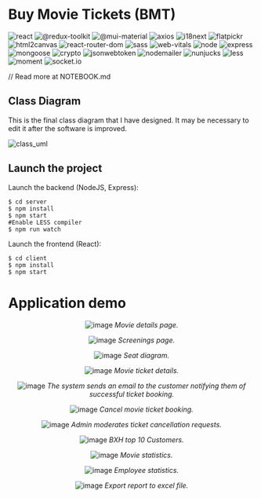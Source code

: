 # Buy Movie Tickets (BMT)
![react](https://badgen.net/badge/react/^18.2.0?labelColor=blue&color=black)
![@redux-toolkit](https://badgen.net/badge/@redux-toolkit/^2.2.3?labelColor=purple&color=black)
![@mui-material](https://badgen.net/badge/@mui-material/^5.14.18?labelColor=blue&color=black)
![axios](https://badgen.net/badge/axios/^1.6.2?labelColor=purple&color=black)
![i18next](https://badgen.net/badge/i18next/^23.12.1?labelColor=purple&color=black)
![flatpickr](https://badgen.net/badge/flatpickr/^4.6.13?labelColor=red&color=black)
![html2canvas](https://badgen.net/badge/html2canvas/^1.4.1?labelColor=orange&color=black)
![react-router-dom](https://badgen.net/badge/react-router-dom/^6.20.0?labelColor=grey&color=black)
![sass](https://badgen.net/badge/sass/^1.69.5?labelColor=pink&color=black)
![web-vitals](https://badgen.net/badge/web-vitals/^2.1.4?labelColor=red&color=black)
![node](https://badgen.net/badge/node/v20.3.1?labelColor=green&color=black)
![express](https://badgen.net/badge/express/4.18.2?labelColor=yellow&color=black)
![mongoose](https://badgen.net/badge/mongoose/^7.6.3?labelColor=green&color=black)
![crypto](https://badgen.net/badge/crypto/^1.0.1?labelColor=yellow&color=black)
![jsonwebtoken](https://badgen.net/badge/jsonwebtoken/^9.0.2?labelColor=brown&color=black)
![nodemailer](https://badgen.net/badge/nodemailer/^6.9.14?labelColor=green&color=black)
![nunjucks](https://badgen.net/badge/nunjucks/^3.2.4?labelColor=green&color=black)
![less](https://badgen.net/badge/less/^4.2.0?labelColor=pink&color=black)
![moment](https://badgen.net/badge/moment/^2.30.1?labelColor=red&color=black)
![socket.io](https://badgen.net/badge/socket.io/^4.7.5?labelColor=purple&color=black)

// Read more at NOTEBOOK.md

## Class Diagram
This is the final class diagram that I have designed. It may be necessary to edit it after the software is improved.

![class_uml](https://github.com/VenusakaVXT/buy-movie-tickets/assets/125566811/0fa250c5-4e44-4db5-a1d6-1647ecc9e78e)

## Launch the project
Launch the backend (NodeJS, Express):
```
$ cd server
$ npm install
$ npm start
#Enable LESS compiler
$ npm run watch
```

Launch the frontend (React):
```
$ cd client
$ npm install
$ npm start
```

# Application demo

<div align="center">
  
![image](https://github.com/user-attachments/assets/f804f49d-8d5e-44d0-92e9-906edd4ca77f)
*Movie details page.*

</div>

<div align="center">
  
![image](https://github.com/user-attachments/assets/af8498c6-7604-49f0-8306-2fe497e370c7)
*Screenings page.*
  
</div>

<div align="center">
  
![image](https://github.com/VenusakaVXT/buy-movie-tickets/assets/125566811/428bb399-b410-465b-94c1-f55b366eece7)
*Seat diagram.*
  
</div>

<div align="center">
  
![image](https://github.com/user-attachments/assets/d074488c-9210-457b-9dc5-ebc9d2ee6f53)
*Movie ticket details.*
  
</div>

<div align="center">
  
![image](https://github.com/user-attachments/assets/d287f224-cfdd-4fc0-bdd1-1b4bda9bc686)
*The system sends an email to the customer notifying them of successful ticket booking.*
  
</div>

<div align="center">
  
![image](https://github.com/user-attachments/assets/1d8183ec-44bd-4d4d-8811-d04d7a9ae3fd)
*Cancel movie ticket booking.*
  
</div>

<div align="center">
  
![image](https://github.com/user-attachments/assets/6ca725cb-2ea9-4585-9c72-8250b379558e)
*Admin moderates ticket cancellation requests.*
  
</div>

<div align="center">
  
![image](https://github.com/user-attachments/assets/bcbef213-fb4f-49a9-9f1c-468f5e4fa99f)
*BXH top 10 Customers.*
  
</div>

<div align="center">
  
![image](https://github.com/user-attachments/assets/a75d9de8-8cb7-4f89-955e-412256ce6cd9)
*Movie statistics.*
  
</div>

<div align="center">
  
![image](https://github.com/user-attachments/assets/85fa4fae-564b-4f5d-9647-c32d6c7077dc)
*Employee statistics.*
  
</div>

<div align="center">
  
![image](https://github.com/user-attachments/assets/d6c3881c-0c7e-49a2-a3d2-71d6ca2fbf4c)
*Export report to excel file.*
  
</div>
